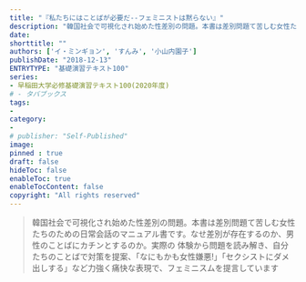 ```yaml
---
title: "『私たちにはことばが必要だ--フェミニストは黙らない』"
description: "韓国社会で可視化され始めた性差別の問題。本書は差別問題て苦しむ女性たちのための日常会話のマニュアル書です。なせ差別が存在するのか、男性のことばにカチンとするのか。実際の 体験から問題を読み解き、自分たちのことばで対策を提案、「なにもかも女性嫌悪!」「セクシストにダメ出しする」など力強く痛快な表現で、フェミニスムを提言しています"
date: 
shorttitle: ""
authors: ['イ・ミンギョン', 'すんみ', '小山内園子']
publishDate: "2018-12-13"
ENTRYTYPE: "基礎演習テキスト100"
series:
- 早稲田大学必修基礎演習テキスト100(2020年度)
# - タバブックス
tags: 
- 
category: 
- 
# publisher: "Self-Published"
image: 
pinned : true
draft: false
hideToc: false
enableToc: true
enableTocContent: false
copyright: "All rights reserved"
---
```


>韓国社会で可視化され始めた性差別の問題。本書は差別問題て苦しむ女性たちのための日常会話のマニュアル書です。なせ差別が存在するのか、男性のことばにカチンとするのか。実際の 体験から問題を読み解き、自分たちのことばで対策を提案、「なにもかも女性嫌悪!」「セクシストにダメ出しする」など力強く痛快な表現で、フェミニスムを提言しています